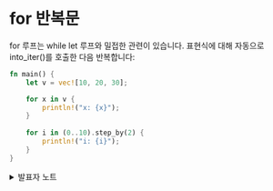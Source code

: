 # for 반복문

for 루프는 while let 루프와 밀접한 관련이 있습니다. 표현식에 대해 자동으로 into\_iter()를 호출한 다음 반복합니다:

```rust
fn main() {
    let v = vec![10, 20, 30];

    for x in v {
        println!("x: {x}");
    }
    
    for i in (0..10).step_by(2) {
        println!("i: {i}");
    }
}
```

<details>

<summary>발표자 노트</summary>

* 러스트는 인덱스 반복을 위해 별도의 문법을 사용하지 않습니다.
* **`[1]`**`(0..10)`은 `Iterator` 트레잇을 구현하는 범위(range) 값입니다.
* `step_by`는 반복자의 요소들을 건너뛰는 또다른 `Iterator`를 반환하는 메서드입니다.
* 벡터 요소들을 수정하려고 하면 나오는 컴파일러 에러를 같이 살펴보세요. `v` 벡터를 가변 변수로 변경하고 루프는 `for x in v.iter_mut()`로 수정하세요.

**\[1]** 0..10의 타잎은 `Range<i32>`입니다. 러스트는 컴파이러 구현 타잎이나 트레이트, 라이브러리 타잎이나 트레이트의 컴파일러 연동을 종종 사용합니다. `0..10`은 컴파일러가 라이브러리 타잎을 만드는 경우입니다.

</details>

